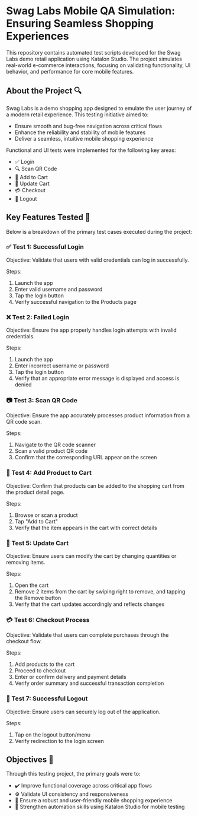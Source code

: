 # Swag Labs Mobile QA Simulation: Ensuring Seamless Shopping Experiences

This repository contains automated test scripts developed for the Swag Labs demo retail application using Katalon Studio. The project simulates real-world e-commerce interactions, focusing on validating functionality, UI behavior, and performance for core mobile features.

## About the Project 🔍

Swag Labs is a demo shopping app designed to emulate the user journey of a modern retail experience. This testing initiative aimed to:

- Ensure smooth and bug-free navigation across critical flows
- Enhance the reliability and stability of mobile features
- Deliver a seamless, intuitive mobile shopping experience

Functional and UI tests were implemented for the following key areas:

- ✅ Login
- 🔍 Scan QR Code
- 🛒 Add to Cart
- 🔄 Update Cart
- 💳 Checkout
- 🚪 Logout

## Key Features Tested 🚀

Below is a breakdown of the primary test cases executed during the project:

### ✅ Test 1: Successful Login

Objective: Validate that users with valid credentials can log in successfully.  

Steps:
1. Launch the app
2. Enter valid username and password
3. Tap the login button
4. Verify successful navigation to the Products page

### ❌ Test 2: Failed Login

Objective: Ensure the app properly handles login attempts with invalid credentials.  

Steps:
1. Launch the app
2. Enter incorrect username or password
3. Tap the login button
4. Verify that an appropriate error message is displayed and access is denied

### 📷 Test 3: Scan QR Code

Objective: Ensure the app accurately processes product information from a QR code scan.  

Steps:
1. Navigate to the QR code scanner
2. Scan a valid product QR code
3. Confirm that the corresponding URL appear on the screen

### 🛒 Test 4: Add Product to Cart

Objective: Confirm that products can be added to the shopping cart from the product detail page.  

Steps:
1. Browse or scan a product
2. Tap "Add to Cart"
3. Verify that the item appears in the cart with correct details

### 🔄 Test 5: Update Cart

Objective: Ensure users can modify the cart by changing quantities or removing items.  

Steps:
1. Open the cart
2. Remove 2 items from the cart by swiping right to remove, and tapping the Remove button
3. Verify that the cart updates accordingly and reflects changes

### 💳 Test 6: Checkout Process

Objective: Validate that users can complete purchases through the checkout flow.  

Steps:
1. Add products to the cart
2. Proceed to checkout
3. Enter or confirm delivery and payment details
4. Verify order summary and successful transaction completion

### 🚪 Test 7: Successful Logout

Objective: Ensure users can securely log out of the application.  

Steps:
1. Tap on the logout button/menu
2. Verify redirection to the login screen

## Objectives 🎯

Through this testing project, the primary goals were to:

- ✔️ Improve functional coverage across critical app flows
- ⚙️ Validate UI consistency and responsiveness
- 📲 Ensure a robust and user-friendly mobile shopping experience
- 🧰 Strengthen automation skills using Katalon Studio for mobile testing
